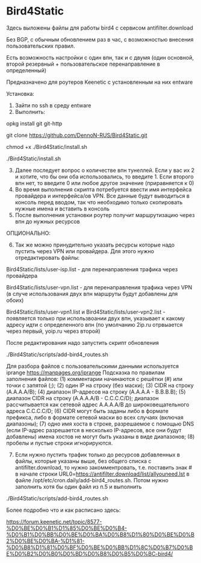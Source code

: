 # Bird4Static
Здесь выложены файлы для работы bird4 с сервисом antifilter.download

Без BGP, с обычным обновлением раз в час, с возможностью внесения пользовательских правил.

Есть возможность настройки с один впн, так и с двумя (один основной, второй резервный + пользовательское перенаправление в определенный)

Предназначено для роутеров Keenetic с установленным на них entware

Установка:
1) Зайти по ssh в среду entware
2) Выполнить:

  opkg install git git-http
  
  git clone https://github.com/DennoN-RUS/Bird4Static.git
  
  chmod +x ./Bird4Static/install.sh
  
  ./Bird4Static/install.sh
  
3) Далее последует вопрос о количестве впн тунеллей. Если у вас их 2 и хотите, что бы они оба использовались, то введите 1. Если второго впн нет, то введите 0 или любое другое значение (приравняется к 0)
4) Во время выполнения скрипта потребуется ввести имя интерфейса провайдера и интерфейса/ов VPN. Все данные будут выводиться в консоль перед вводом, так что необходимо только скопировать нужные имена и вставить в консоль
5) После выполнения установки роутер получит маршрутизацию через впн до нужных ресурсов

ОПЦИОНАЛЬНО:

6) Так же можно принудительно указать ресурсы которые надо пустить через VPN или провайдера. Для этого нужно отредактировать файлы:

  Bird4Static/lists/user-isp.list - для перенаправления трафика через провайдера
  
  Bird4Static/lists/user-vpn.list - для перенаправления трафика через VPN (в случе использования двух впн маршруты будут добавлены для обоих)

  Bird4Static/lists/user-vpn1.list и Bird4Static/lists/user-vpn2.list - появляется только при использвоании двух впн, указывает к какому адресу идти с определенного впн (по умолчанию 2ip.ru отрвыается через первый, yoip.ru через второй)
  
  После редактирования надо запустить скрипт обновления
  
  ./Bird4Static/scripts/add-bird4_routes.sh

  Для разбора файлов с пользовательскими данными используется iprange https://manpages.org/iprange
  Подсказка по правилам заполнения файлов:
    (1) комментарии начинаются с решётки (#) или точки с запятой (;);
    (2) один IP на строку (без маски);
    (3) CIDR на строку (A.A.A.A/B);
    (4) диапазон IP-адресов на строку (A.A.A.A - B.B.B.B);
    (5) диапазон CIDR на строку (A.A.A.A/B - C.C.C.C/D); диапазон рассчитывается как сетевой адрес A.A.A.A/B до широковещательного адреса C.C.C.C/D;
    (6) CIDR могут быть заданы либо в формате префикса, либо в формате сетевой маски во всех случаях (включая диапазоны);
    (7) одно имя хоста в строке, разрешаемое с помощью DNS (если IP-адрес разрешается в несколько IP-адресов, все они будут добавлены) имена хостов не могут быть указаны в виде диапазонов;
    (8) пробелы и пустые строки игнорируются.
  
7) Если нужно пустить трафик только до ресурсов добавленных в файлы, которые указаны выше, без общего списка c antifilter.download, то нужно закомментровать, т.е. поставить знак # в начале строки URL0=https://antifilter.download/list/allyouneed.lst в файле /opt/etc/cron.daily/add-bird4_routes.sh. Потом нужно заполнить хотя бы один файл из п.5 и выполнить

./Bird4Static/scripts/add-bird4_routes.sh

Более подробно что и как расписано здесь:

https://forum.keenetic.net/topic/8577-%D0%BE%D0%B1%D1%85%D0%BE%D0%B4-%D0%B1%D0%BB%D0%BE%D0%BA%D0%B8%D1%80%D0%BE%D0%B2%D0%BE%D0%BA-%D1%81-%D0%B8%D1%81%D0%BF%D0%BE%D0%BB%D1%8C%D0%B7%D0%BE%D0%B2%D0%B0%D0%BD%D0%B8%D0%B5%D0%BC-bird4/

